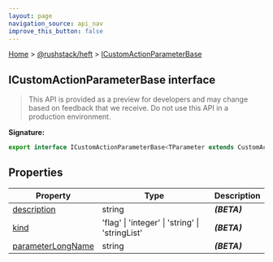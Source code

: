 ```yaml
---
layout: page
navigation_source: api_nav
improve_this_button: false
---
```



[Home](./index.md) &gt; [@rushstack/heft](./heft.md) &gt; [ICustomActionParameterBase](./heft.icustomactionparameterbase.md)

## ICustomActionParameterBase interface

> This API is provided as a preview for developers and may change based on feedback that we receive. Do not use this API in a production environment.
>


<b>Signature:</b>

```typescript
export interface ICustomActionParameterBase<TParameter extends CustomActionParameterType>
```

## Properties

|  Property | Type | Description |
|  --- | --- | --- |
|  [description](./heft.icustomactionparameterbase.description.md) | string | <b><i>(BETA)</i></b> |
|  [kind](./heft.icustomactionparameterbase.kind.md) | 'flag' \| 'integer' \| 'string' \| 'stringList' | <b><i>(BETA)</i></b> |
|  [parameterLongName](./heft.icustomactionparameterbase.parameterlongname.md) | string | <b><i>(BETA)</i></b> |
